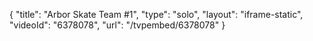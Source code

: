{
    "title": "Arbor Skate Team #1",
    "type": "solo",
    "layout": "iframe-static",
    "videoId": "6378078",
    "url": "\/tvpembed\/6378078"
}